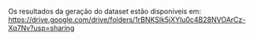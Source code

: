 Os resultados da geração do dataset estão disponíveis em: https://drive.google.com/drive/folders/1rBNKSlk5jXYlu0c4B28NVOArCz-Xq7Nv?usp=sharing